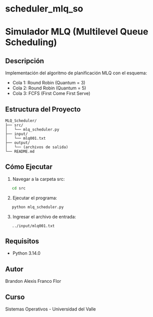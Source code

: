 # scheduler_mlq_so
# Simulador MLQ (Multilevel Queue Scheduling)

## Descripción
Implementación del algoritmo de planificación MLQ con el esquema:
- Cola 1: Round Robin (Quantum = 3)
- Cola 2: Round Robin (Quantum = 5)
- Cola 3: FCFS (First Come First Serve)

## Estructura del Proyecto
```
MLQ_Scheduler/
├── src/
│   └── mlq_scheduler.py
├── input/
│   └── mlq001.txt
├── output/
│   └── (archivos de salida)
└── README.md
```

## Cómo Ejecutar

1. Navegar a la carpeta src:
```bash
   cd src
```

2. Ejecutar el programa:
```bash
   python mlq_scheduler.py
```

3. Ingresar el archivo de entrada:
```
   ../input/mlq001.txt
```

## Requisitos
- Python 3.14.0

## Autor
Brandon Alexis Franco Flor

## Curso
Sistemas Operativos - Universidad del Valle
